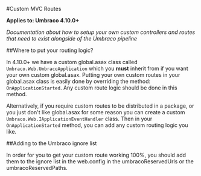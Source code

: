 #Custom MVC Routes

**Applies to: Umbraco 4.10.0+**

_Documentation about how to setup your own custom controllers and routes that need to exist alongside of the Umbraco pipeline_

##Where to put your routing logic?

In 4.10.0+ we have a custom global.asax class called `Umbraco.Web.UmbracoApplication` which you **must** inherit from if you want your own custom global.asax. Putting your own custom routes in your global.asax class is easily done by overriding the method: `OnApplicationStarted`. Any custom route logic should be done in this method.

Alternatively, if you require custom routes to be distributed in a package, or you just don't like global.asax for some reason you can create a custom `Umbraco.Web.IApplicationEventHandler` class. Then in your `OnApplicationStarted` method, you can add any custom routing logic you like.

##Adding to the Umbraco ignore list

In order for you to get your custom route working 100%, you should add them to the ignore list in the web.config in the umbracoReservedUrls or the umbracoReservedPaths.